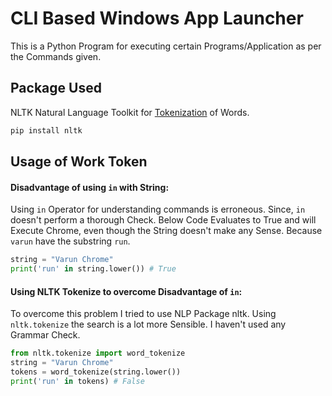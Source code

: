 # CLI Based Windows App Launcher

This is a Python Program for executing certain Programs/Application as per the Commands given.

## Package Used

NLTK Natural Language Toolkit for [Tokenization](https://www.nltk.org/#some-simple-things-you-can-do-with-nltk) of Words.

```cmd
pip install nltk
```

## Usage of Work Token
#### Disadvantage of using ```in``` with String:
Using ```in``` Operator for understanding commands is erroneous. Since, ```in``` doesn't perform a thorough Check.
Below Code Evaluates to True and will Execute Chrome, even though the String doesn't make any Sense. Because ```varun``` have the substring ```run```.
```python
string = "Varun Chrome"
print('run' in string.lower()) # True
```
#### Using NLTK Tokenize to overcome Disadvantage of ```in```:
To overcome this problem I tried to use NLP Package nltk. Using ```nltk.tokenize``` the search is a lot more Sensible. I haven't used any Grammar Check.
```python
from nltk.tokenize import word_tokenize
string = "Varun Chrome"
tokens = word_tokenize(string.lower())
print('run' in tokens) # False
```